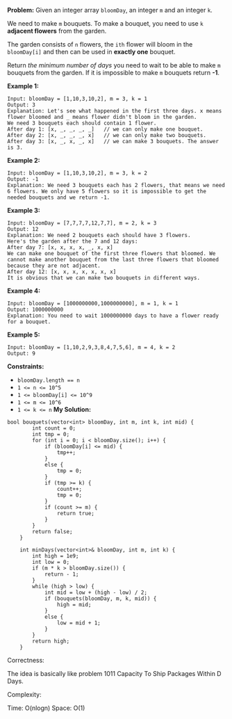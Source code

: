 **Problem:**
Given an integer array `bloomDay`, an integer `m` and an integer `k`.

We need to make `m` bouquets. To make a bouquet, you need to use `k` **adjacent flowers** from the garden.

The garden consists of `n` flowers, the `ith` flower will bloom in the `bloomDay[i]` and then can be used in **exactly one** bouquet.

Return *the minimum number of days* you need to wait to be able to make `m` bouquets from the garden. If it is impossible to make `m` bouquets return **-1**.

 

**Example 1:**

```
Input: bloomDay = [1,10,3,10,2], m = 3, k = 1
Output: 3
Explanation: Let's see what happened in the first three days. x means flower bloomed and _ means flower didn't bloom in the garden.
We need 3 bouquets each should contain 1 flower.
After day 1: [x, _, _, _, _]   // we can only make one bouquet.
After day 2: [x, _, _, _, x]   // we can only make two bouquets.
After day 3: [x, _, x, _, x]   // we can make 3 bouquets. The answer is 3.
```

**Example 2:**

```
Input: bloomDay = [1,10,3,10,2], m = 3, k = 2
Output: -1
Explanation: We need 3 bouquets each has 2 flowers, that means we need 6 flowers. We only have 5 flowers so it is impossible to get the needed bouquets and we return -1.
```

**Example 3:**

```
Input: bloomDay = [7,7,7,7,12,7,7], m = 2, k = 3
Output: 12
Explanation: We need 2 bouquets each should have 3 flowers.
Here's the garden after the 7 and 12 days:
After day 7: [x, x, x, x, _, x, x]
We can make one bouquet of the first three flowers that bloomed. We cannot make another bouquet from the last three flowers that bloomed because they are not adjacent.
After day 12: [x, x, x, x, x, x, x]
It is obvious that we can make two bouquets in different ways.
```

**Example 4:**

```
Input: bloomDay = [1000000000,1000000000], m = 1, k = 1
Output: 1000000000
Explanation: You need to wait 1000000000 days to have a flower ready for a bouquet.
```

**Example 5:**

```
Input: bloomDay = [1,10,2,9,3,8,4,7,5,6], m = 4, k = 2
Output: 9
```

 

**Constraints:**

- `bloomDay.length == n`
- `1 <= n <= 10^5`
- `1 <= bloomDay[i] <= 10^9`
- `1 <= m <= 10^6`
- `1 <= k <= n`
**My Solution:**
```
bool bouquets(vector<int> bloomDay, int m, int k, int mid) {
        int count = 0;
        int tmp = 0;
        for (int i = 0; i < bloomDay.size(); i++) {
            if (bloomDay[i] <= mid) {
                tmp++;
            }
            else {
                tmp = 0;
            }
            if (tmp >= k) {
                count++;
                tmp = 0;
            }
            if (count >= m) {
                return true;
            }
        }
        return false;
    }
    
    int minDays(vector<int>& bloomDay, int m, int k) {
        int high = 1e9;
        int low = 0;
        if (m * k > bloomDay.size()) {
            return - 1;
        }
        while (high > low) {
            int mid = low + (high - low) / 2;
            if (bouquets(bloomDay, m, k, mid)) {
                high = mid;
            }
            else {
                low = mid + 1;
            }
        }
        return high;
    }
```
Correctness:

The idea is basically like problem 1011 Capacity To Ship Packages Within D Days.

Complexity:

Time: O(nlogn)
Space: O(1)